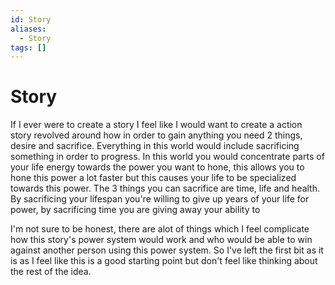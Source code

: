 ```yaml
---
id: Story
aliases:
  - Story
tags: []
---
```


# Story

If I ever were to create a story I feel like I would want to create a action story revolved around how in order to gain anything you need 2 things, desire and sacrifice. Everything in this world would include sacrificing something in order to progress. In this world you would concentrate parts of your life energy towards the power you want to hone, this allows you to hone this power a lot faster but this causes your life to be specialized towards this power. The 3 things you can sacrifice are time, life and health. By sacrificing your lifespan you're willing to give up years of your life for power, by sacrificing time you are giving away your ability to 

I'm not sure to be honest, there are alot of things which I feel complicate how this story's power system would work and who would be able to win against another person using this power system. So I've left the first bit as it is as I feel like this is a good starting point but don't feel like thinking about the rest of the idea. 


